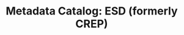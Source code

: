 ---
layout: metadata_catalog
title: 'Metadata Catalog: ESD (formerly CREP)'
permalink: /metadata_catalog/
header:
  overlay_color: "#004391"
  overlay_filter: linear-gradient(
    to bottom,
   rgba(194, 217, 227, 0.38) 0%,
   rgba(0, 23, 67, 0.6) 45%,
   rgba(0, 23, 67, 0.6) 55%,
   rgba(194, 217, 227, 0.38) 100%)
  overlay_image: # /assets/images/ncrmp_data_viz_snap.png
 # caption: "NCRMP Pacific Fish Dashboard Screenshot"
sidebar:
  nav: "docs"
---